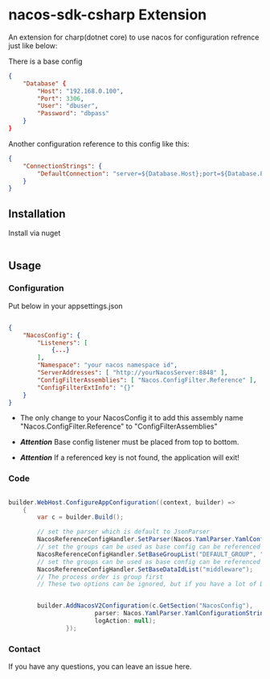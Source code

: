 # nacos-sdk-csharp Extension

An extension for charp(dotnet core) to use nacos for configuration refrence just like below:

There is a base config
```json
{
    "Database" {
        "Host": "192.168.0.100",
        "Port": 3306,
        "User": "dbuser",
        "Password": "dbpass"
    }
}
```
Another configuration reference to this config like this:
```json
{
    "ConnectionStrings": {
        "DefaultConnection": "server=${Database.Host};port=${Database.Port};user id=${Database.User};password=${Database.Password};database=somedb;CharSet=utf8mb4;SslMode=none"
    }
}
```



## Installation

Install via nuget

```shell
```

## Usage

### Configuration
Put below in your appsettings.json

```json

{
    "NacosConfig": {
        "Listeners": [
            {...}
        ],
        "Namespace": "your nacos namespace id",
        "ServerAddresses": [ "http://yourNacosServer:8848" ],
        "ConfigFilterAssemblies": [ "Nacos.ConfigFilter.Reference" ],
        "ConfigFilterExtInfo": "{}"
    }
}

```

* The only change to your NacosConfig it to add this assembly name "Nacos.ConfigFilter.Reference" to "ConfigFilterAssemblies"

* ***Attention*** Base config listener must be placed from top to bottom.
* ***Attention*** If a referenced key is not found, the application will exit!


### Code

```c#

builder.WebHost.ConfigureAppConfiguration((context, builder) =>
    {
        var c = builder.Build();

        // set the parser which is default to JsonParser
        NacosReferenceConfigHandler.SetParser(Nacos.YamlParser.YamlConfigurationStringParser.Instance);
        // set the groups can be used as base config can be referenced to .
        NacosReferenceConfigHandler.SetBaseGroupList("DEFAULT_GROUP", "COMMON_GROUP");
        // set the groups can be used as base config can be referenced by other configs.
        NacosReferenceConfigHandler.SetBaseDataIdList("middleware");
        // The process order is group first
        // These two options can be ignored, but if you have a lot of DataIds, it is recommended to set there two options to decrease memory use.


        builder.AddNacosV2Configuration(c.GetSection("NacosConfig"),
                        parser: Nacos.YamlParser.YamlConfigurationStringParser.Instance,
                        logAction: null);
                });

```

### Contact
If you have any questions, you can leave an issue here.






